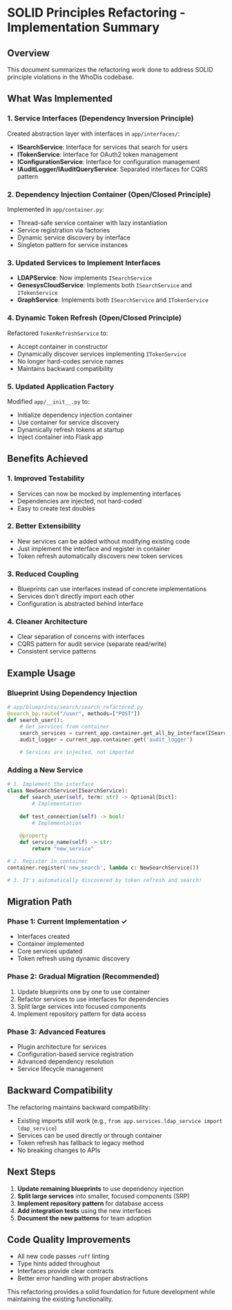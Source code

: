 # SOLID Principles Refactoring - Implementation Summary

## Overview
This document summarizes the refactoring work done to address SOLID principle violations in the WhoDis codebase.

## What Was Implemented

### 1. Service Interfaces (Dependency Inversion Principle)
Created abstraction layer with interfaces in `app/interfaces/`:
- **ISearchService**: Interface for services that search for users
- **ITokenService**: Interface for OAuth2 token management
- **IConfigurationService**: Interface for configuration management
- **IAuditLogger/IAuditQueryService**: Separated interfaces for CQRS pattern

### 2. Dependency Injection Container (Open/Closed Principle)
Implemented in `app/container.py`:
- Thread-safe service container with lazy instantiation
- Service registration via factories
- Dynamic service discovery by interface
- Singleton pattern for service instances

### 3. Updated Services to Implement Interfaces
- **LDAPService**: Now implements `ISearchService`
- **GenesysCloudService**: Implements both `ISearchService` and `ITokenService`
- **GraphService**: Implements both `ISearchService` and `ITokenService`

### 4. Dynamic Token Refresh (Open/Closed Principle)
Refactored `TokenRefreshService` to:
- Accept container in constructor
- Dynamically discover services implementing `ITokenService`
- No longer hard-codes service names
- Maintains backward compatibility

### 5. Updated Application Factory
Modified `app/__init__.py` to:
- Initialize dependency injection container
- Use container for service discovery
- Dynamically refresh tokens at startup
- Inject container into Flask app

## Benefits Achieved

### 1. **Improved Testability**
- Services can now be mocked by implementing interfaces
- Dependencies are injected, not hard-coded
- Easy to create test doubles

### 2. **Better Extensibility**
- New services can be added without modifying existing code
- Just implement the interface and register in container
- Token refresh automatically discovers new token services

### 3. **Reduced Coupling**
- Blueprints can use interfaces instead of concrete implementations
- Services don't directly import each other
- Configuration is abstracted behind interface

### 4. **Cleaner Architecture**
- Clear separation of concerns with interfaces
- CQRS pattern for audit service (separate read/write)
- Consistent service patterns

## Example Usage

### Blueprint Using Dependency Injection
```python
# app/blueprints/search/search_refactored.py
@search_bp.route("/user", methods=["POST"])
def search_user():
    # Get services from container
    search_services = current_app.container.get_all_by_interface(ISearchService)
    audit_logger = current_app.container.get('audit_logger')
    
    # Services are injected, not imported
```

### Adding a New Service
```python
# 1. Implement the interface
class NewSearchService(ISearchService):
    def search_user(self, term: str) -> Optional[Dict]:
        # Implementation
    
    def test_connection(self) -> bool:
        # Implementation
    
    @property
    def service_name(self) -> str:
        return "new_service"

# 2. Register in container
container.register('new_search', lambda c: NewSearchService())

# 3. It's automatically discovered by token refresh and search!
```

## Migration Path

### Phase 1: Current Implementation ✓
- Interfaces created
- Container implemented
- Core services updated
- Token refresh using dynamic discovery

### Phase 2: Gradual Migration (Recommended)
1. Update blueprints one by one to use container
2. Refactor services to use interfaces for dependencies
3. Split large services into focused components
4. Implement repository pattern for data access

### Phase 3: Advanced Features
- Plugin architecture for services
- Configuration-based service registration
- Advanced dependency resolution
- Service lifecycle management

## Backward Compatibility

The refactoring maintains backward compatibility:
- Existing imports still work (e.g., `from app.services.ldap_service import ldap_service`)
- Services can be used directly or through container
- Token refresh has fallback to legacy method
- No breaking changes to APIs

## Next Steps

1. **Update remaining blueprints** to use dependency injection
2. **Split large services** into smaller, focused components (SRP)
3. **Implement repository pattern** for database access
4. **Add integration tests** using the new interfaces
5. **Document the new patterns** for team adoption

## Code Quality Improvements

- All new code passes `ruff` linting
- Type hints added throughout
- Interfaces provide clear contracts
- Better error handling with proper abstractions

This refactoring provides a solid foundation for future development while maintaining the existing functionality.